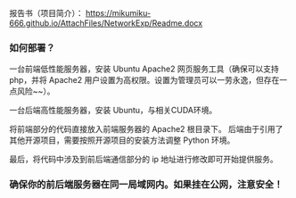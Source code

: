 报告书（项目简介）： https://mikumiku-666.github.io/AttachFiles/NetworkExp/Readme.docx

### 如何部署？

一台前端低性能服务器，安装 Ubuntu Apache2 网页服务工具（确保可以支持 php，并将 Apache2 用户设置为高权限。设置为管理员可以一劳永逸，但存在一点风险~~）。

一台后端高性能服务器，安装 Ubuntu，与相关CUDA环境。

将前端部分的代码直接放入前端服务器的 Apache2 根目录下。
后端由于引用了其他开源项目，需要按照开源项目的安装方法调整 Python 环境。

最后，将代码中涉及到前后端通信部分的 ip 地址进行修改即可开始提供服务。

### 确保你的前后端服务器在同一局域网内。如果挂在公网，注意安全！

